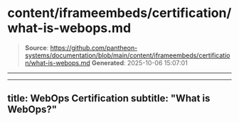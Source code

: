 # content/iframeembeds/certification/what-is-webops.md

> **Source**: https://github.com/pantheon-systems/documentation/blob/main/content/iframeembeds/certification/what-is-webops.md
> **Generated**: 2025-10-06 15:07:01

---

---
title: WebOps Certification
subtitle: "What is WebOps?"
---

<Partial file="certification-guide/what-is-webops.md" />
